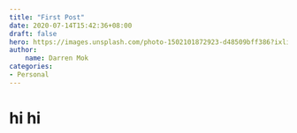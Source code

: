 ```yaml
---
title: "First Post"
date: 2020-07-14T15:42:36+08:00
draft: false
hero: https://images.unsplash.com/photo-1502101872923-d48509bff386?ixlib=rb-1.2.1&ixid=eyJhcHBfaWQiOjEyMDd9&auto=format&fit=crop&w=1189&q=80
author: 
    name: Darren Mok
categories:
- Personal
---
```


# hi hi
